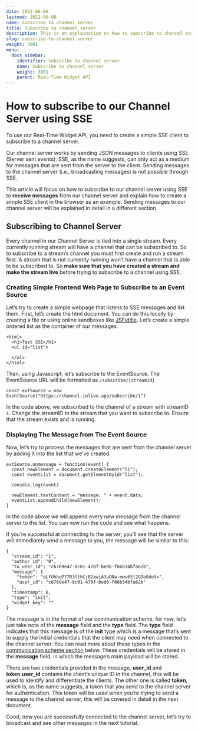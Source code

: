 ```yaml
---
date: 2022-06-09
lastmod: 2022-06-09
name: Subscribe to channel server
title: Subscribe to channel server
description: This is an explaination on how to subscribe to channel server.
slug: subscribe-to-channel-server
weight: 3001
menu:
  docs_sidebar:
    identifier: Subscribe to channel server
    name: Subscribe to channel server
    weight: 3001
    parent: Real-Time Widget API
---
```

# How to subscribe to our Channel Server using SSE

To use our Real-Time Widget API, you need to create a simple SSE client to subscribe to a channel server.

Our channel server works by sending JSON messages to clients using SSE (Server sent events). SSE, as the name suggests, can only act as a medium for messages that are sent from the server to the client. Sending messages to the channel server (i.e., broadcasting messages) is not possible through SSE.

 This article will focus on how to subscribe to our channel server using SSE to **receive messages** from our channel server and explain how to create a simple SSE client in the browser as an example. Sending messages to our channel server will be explained in detail in a different section.


## Subscribing to Channel Server

Every channel in our Channel Server is tied into a single stream. Every currently running stream will have a channel that can be subscribed to. So to subscribe to a stream’s channel you must first create and run a stream first. A stream that is not currently running won’t have a channel that is able to be subscribed to. So **make sure that you have created a stream and make the stream live** before trying to subscribe to a channel using SSE.


### Creating Simple Frontend Web Page to Subscribe to an Event Source

Let’s try to create a simple webpage that listens to SSE messages and list them. First, let’s create the html document. You can do this locally by creating a file or using online sandboxes like [JSFiddle](https://jsfiddle.net/). Let’s create a simple ordered list as the container of our messages.


```
<html>
  <h1>Test SSE</h1>
  <ul id="list">

  </ul>
</html>
```


Then, using Javascript, let’s subscribe to the EventSource. The EventSource URL will be formatted as `/subscribe/{streamId}`


```
const evtSource = new EventSource("https://channel.inlive.app/subscribe/1")
```


In the code above, we subscribed to the channel of a stream with streamID `1`. Change the streamID to the stream that you want to subscribe to. Ensure that the stream exists and is running.


### Displaying The Message from The Event Source

Now, let’s try to process the messages that are sent from the channel server by adding it into the list that we’ve created.


```
evtSource.onmessage = function(event) {
  const newElement = document.createElement("li");
  const eventList = document.getElementById("list");

  console.log(event)

  newElement.textContent = "message: " + event.data;
  eventList.appendChild(newElement);
}
```


In the code above we will append every new message from the channel server to the list. You can now run the code and see what happens.

If you’re successful at connecting to the server, you’ll see that the server will immediately send a message to you, the message will be similar to this:


```
{
  "stream_id": "1",
  "author_id": "0",
  "to_user_id": "c6769e47-8c01-470f-bed6-f66b34bfa62b",
  "message": {
    "token": "qLfUhhqP77R3lthCj82awiA3uONa-mwv65l2GDo8doY=",
    "user_id": "c6769e47-8c01-470f-bed6-f66b34bfa62b"
  },
  "timestamp": 0,
  "type": "init",
  "widget_key": ""
}
```


The message is in the format of our communication scheme, for now, let’s just take note of the **message** field and the **type** field. The **type** field indicates that this message is of the **init** type which is a message that’s sent to supply the initial credentials that the client may need when connected to the channel server. You can read more about these types in the [communication scheme section](/docs/real-time-widget-api/communication-scheme-and-formatting/) below. These credentials will be stored in the **message** field, in which the message’s main payload will be stored.

There are two credentials provided in the message, **user_id** and **token**.**user_id** contains the client’s unique ID in the channel, this will be used to identify and differentiate the clients. The other one is called **token**, which is, as the name suggests, a token that you send to the channel server for authentication. This token will be used when you’re trying to send a message to the channel server, this will be covered in detail in the next document.

Good, now you are successfully connected to the channel server, let’s try to broadcast and see other messages in the next tutorial.
